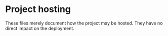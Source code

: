 # Project hosting
These files merely document how the project may be hosted. They have no direct impact on the deployment.
